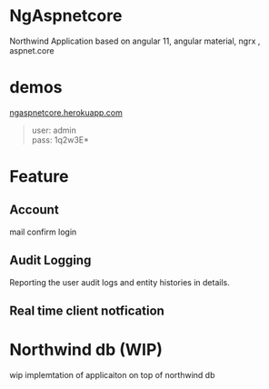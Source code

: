 # NgAspnetcore

Northwind Application based on angular 11, angular material, ngrx , aspnet.core

# demos

[ngaspnetcore.herokuapp.com](https://ngaspnetcore.herokuapp.com/)

> user: admin  
> pass: 1q2w3E*

# Feature

## Account
 mail confirm login 
## Audit Logging
Reporting the user audit logs and entity histories in details.

## Real time client notfication 

# Northwind db (WIP)
wip implemtation of applicaiton on top of northwind db 